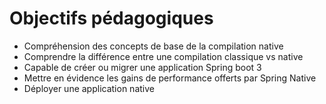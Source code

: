 # Objectifs pédagogiques

<ul>
  <li class="fragment">Compréhension des concepts de base de la compilation native</li>
  <li class="fragment">Comprendre la différence entre une compilation classique vs native</li>
  <li class="fragment">Capable de créer ou migrer une application Spring boot 3</li>
  <li class="fragment">Mettre en évidence les gains de performance offerts par Spring Native</li>
  <li class="fragment">Déployer une application native </li>
</ul>
